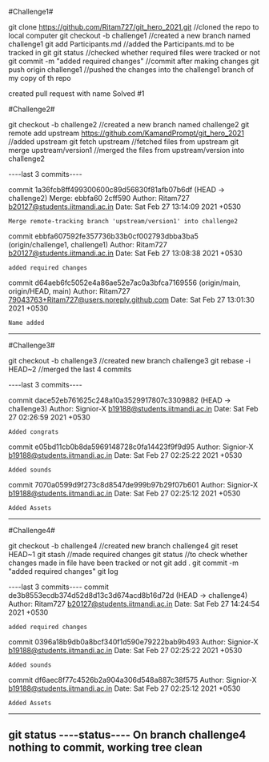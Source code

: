 #Challenge1#

git clone https://github.com/Ritam727/git_hero_2021.git 		//cloned the repo to local computer
git checkout -b challenge1		//created a new branch named challenge1
git add Participants.md 		//added the Participants.md to be tracked in git
git status						//checked whether required files were tracked or not
git commit -m "added required changes"		//commit after making changes
git push origin challenge1			//pushed the changes into the challenge1 branch of my copy of th repo

created pull request with name Solved #1

#Challenge2#

git checkout -b challenge2 		//created a new branch named challenge2
git remote add upstream https://github.com/KamandPrompt/git_hero_2021 			//added upstream
git fetch upstream 				//fetched files from upstream
git merge upstream/version1		//merged the files from upstream/version into challenge2

----last 3 commits----

commit 1a36fcb8ff499300600c89d56830f81afb07b6df (HEAD -> challenge2)
Merge: ebbfa60 2cff590
Author: Ritam727 <b20127@students.iitmandi.ac.in>
Date:   Sat Feb 27 13:14:09 2021 +0530

    Merge remote-tracking branch 'upstream/version1' into challenge2

commit ebbfa607592fe357736b33b0cf002793dbba3ba5 (origin/challenge1, challenge1)
Author: Ritam727 <b20127@students.iitmandi.ac.in>
Date:   Sat Feb 27 13:08:38 2021 +0530

    added required changes

commit d64aeb6fc5052e4a86ae52e7ac0a3bfca7169556 (origin/main, origin/HEAD, main)
Author: Ritam727 <79043763+Ritam727@users.noreply.github.com>
Date:   Sat Feb 27 13:01:30 2021 +0530

    Name added

----

#Challenge3#

git checkout -b challenge3 		//created new branch challenge3
git rebase -i HEAD~2			//merged the last 4 commits

----last 3 commits----

commit dace52eb761625c248a10a3529917807c3309882 (HEAD -> challenge3)
Author: Signior-X <b19188@students.iitmandi.ac.in>
Date:   Sat Feb 27 02:26:59 2021 +0530

    Added congrats

commit e05bd11cb0b8da5969148728c0fa14423f9f9d95
Author: Signior-X <b19188@students.iitmandi.ac.in>
Date:   Sat Feb 27 02:25:22 2021 +0530

    Added sounds

commit 7070a0599d9f273c8d8547de999b97b29f07b601
Author: Signior-X <b19188@students.iitmandi.ac.in>
Date:   Sat Feb 27 02:25:12 2021 +0530

    Added Assets

----

#Challenge4#

git checkout -b challenge4 		//created new branch challenge4
git reset HEAD~1
git stash
//made required changes
git status 		//to check whether changes made in file have been tracked or not
git add .
git commit -m "added required changes"
git log

----last 3 commits----
commit de3b8553ecdb374d52d8d13c3d674acd8b16d72d (HEAD -> challenge4)
Author: Ritam727 <b20127@students.iitmandi.ac.in>
Date:   Sat Feb 27 14:24:54 2021 +0530

    added required changes

commit 0396a18b9db0a8bcf340f1d590e79222bab9b493
Author: Signior-X <b19188@students.iitmandi.ac.in>
Date:   Sat Feb 27 02:25:22 2021 +0530

    Added sounds

commit df6aec8f77c4526b2a904a306d548a887c38f575
Author: Signior-X <b19188@students.iitmandi.ac.in>
Date:   Sat Feb 27 02:25:12 2021 +0530

    Added Assets

----
git status
----status----
On branch challenge4
nothing to commit, working tree clean
----

